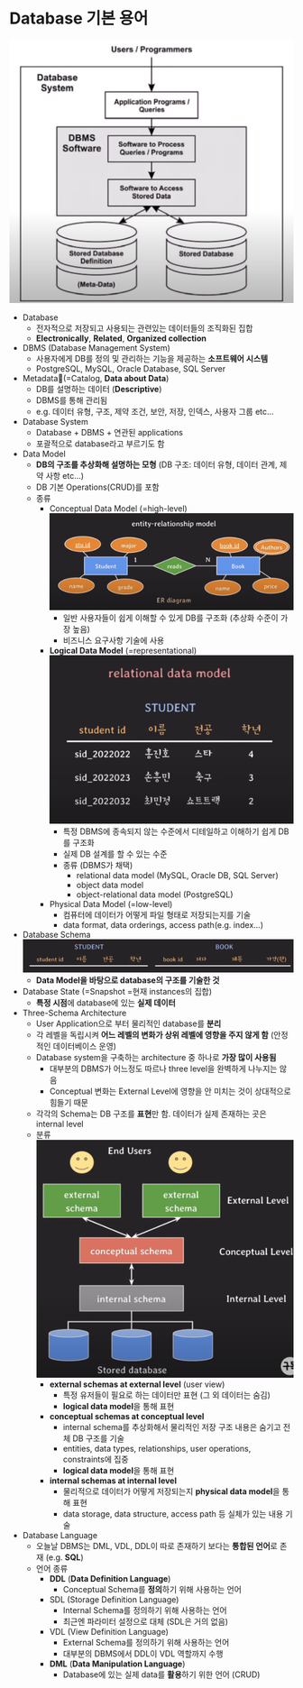 # Database 기본 용어
![database_system_flow](../image/database_system_flow.png)
- Database
	- 전자적으로 저장되고 사용되는 관련있는 데이터들의 조직화된 집합 
	- **Electronically**, **Related**, **Organized collection**
- DBMS (Database Management System)
	- 사용자에게 DB를 정의 및 관리하는 기능을 제공하는 **소프트웨어 시스템**
	- PostgreSQL, MySQL, Oracle Database, SQL Server
- Metadata(=Catalog, **Data about Data**)
	- DB를 설명하는 데이터 (**Descriptive**)
	- DBMS를 통해 관리됨
	- e.g. 데이터 유형, 구조, 제약 조건, 보안, 저장, 인덱스, 사용자 그룹 etc...
- Database System
	- Database + DBMS + 연관된 applications
	- 포괄적으로 database라고 부르기도 함
- Data Model
	- **DB의 구조를 추상화해 설명하는 모형** (DB 구조: 데이터 유형, 데이터 관계, 제약 사항 etc...)
	- DB 기본 Operations(CRUD)를 포함
	- 종류
		- Conceptual Data Model (=high-level)
			![](../image/er_diagram.png)
			- 일반 사용자들이 쉽게 이해할 수 있게 DB를 구조화 (추상화 수준이 가장 높음)
			- 비즈니스 요구사항 기술에 사용
		- **Logical Data Model** (=representational)
			![](../image/relational_data_model.png)
			- 특정 DBMS에 종속되지 않는 수준에서 디테일하고 이해하기 쉽게 DB를 구조화
			- 실제 DB 설계를 할 수 있는 수준
			- 종류 (DBMS가 채택)
				- relational data model (MySQL, Oracle DB, SQL Server)
				- object data model
				- object-relational data model (PostgreSQL)
		- Physical Data Model (=low-level)
			- 컴퓨터에 데이터가 어떻게 파일 형태로 저장되는지를 기술
			- data format, data orderings, access path(e.g. index...)
- Database Schema
	![](../image/database_schema.png)
	- **Data Model을 바탕으로 database의 구조를 기술한 것**
- Database State (=Snapshot =현재 instances의 집합)
	- **특정 시점**에 database에 있는 **실제 데이터**
- Three-Schema Architecture
	- User Application으로 부터 물리적인 database를 **분리**
	- 각 레벨을 독립시켜 **어느 레벨의 변화가 상위 레벨에 영향을 주지 않게 함** (안정적인 데이터베이스 운영)
	- Database system을 구축하는 architecture 중 하나로 **가장 많이 사용됨**
		- 대부분의 DBMS가 어느정도 따르나 three level을 완벽하게 나누지는 않음
		- Conceptual 변화는 External Level에 영향을 안 미치는 것이 상대적으로 힘들기 때문
	- 각각의 Schema는 DB 구조를 **표현**만 함. 데이터가 실제 존재하는 곳은 internal level 
	- 분류
		![](../image/three_schema_architecture.png)
		- **external schemas at external level** (user view)
			- 특정 유저들이 필요로 하는 데이터만 표현 (그 외 데이터는 숨김)
			- **logical data model**을 통해 표현
		- **conceptual schemas at conceptual level**
			- internal schema를 추상화해서 물리적인 저장 구조 내용은 숨기고 전체 DB 구조를 기술
			- entities, data types, relationships, user operations, constraints에 집중
			- **logical data model**을 통해 표현
		- **internal schemas at internal level**
			- 물리적으로 데이터가 어떻게 저장되는지 **physical data model**을 통해 표현
			- data storage, data structure, access path 등 실체가 있는 내용 기술
- Database Language
	- 오늘날 DBMS는 DML, VDL, DDL이 따로 존재하기 보다는 **통합된 언어**로 존재 (e.g. **SQL**)
	- 언어 종류
		- **DDL** (**Data Definition Language**)
			- Conceptual Schema를 **정의**하기 위해 사용하는 언어
		- SDL (Storage Definition Language)
			- Internal Schema를 정의하기 위해 사용하는 언어
			- 최근엔 파라미터 설정으로 대체 (SDL은 거의 없음)
		- VDL (View Definition Language)
			- External Schema를 정의하기 위해 사용하는 언어
			- 대부분의 DBMS에서 DDL이 VDL 역할까지 수행
		- **DML** (**Data Manipulation Language**)
			- Database에 있는 실제 data를 **활용**하기 위한 언어 (CRUD)

